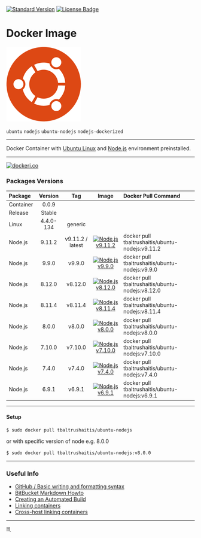 [![Standard Version](https://img.shields.io/badge/release-standard%20version-brightgreen.svg?style=plastic)](https://github.com/conventional-changelog/standard-version) [![License Badge](https://images.microbadger.com/badges/license/tbaltrushaitis/ubuntu-nodejs.svg)](https://microbadger.com/images/tbaltrushaitis/ubuntu-nodejs "")

# Docker Image #

![Ubuntu Logo](https://raw.githubusercontent.com/docker-library/docs/01c12653951b2fe592c1f93a13b4e289ada0e3a1/ubuntu/logo.png)

`ubuntu` `nodejs` `ubuntu-nodejs` `nodejs-dockerized`

---

Docker Container with [Ubuntu Linux](https://www.ubuntu.com "Ubuntu official") and [Node.js](https://nodejs.org "Node Foundation") environment preinstalled.

---

[![dockeri.co](http://dockeri.co/image/tbaltrushaitis/ubuntu-nodejs)](https://hub.docker.com/r/tbaltrushaitis/ubuntu-nodejs/)

### Packages Versions ###

 Package | Version  | Tag | Image | Docker Pull Command |
:--------|:--------:|:---:|:-----:|:--------------------|
 Container | 0.0.9 |  | |
 Release | Stable |  | |
 Linux | 4.4.0-134 | generic | |
 Node.js | 9.11.2 | v9.11.2 / latest | [![Node.js v9.11.2](https://images.microbadger.com/badges/image/tbaltrushaitis/ubuntu-nodejs:v9.11.2.svg)](https://microbadger.com/images/tbaltrushaitis/ubuntu-nodejs:v9.11.2 "") | docker pull tbaltrushaitis/ubuntu-nodejs:v9.11.2
 Node.js | 9.9.0 | v9.9.0 | [![Node.js v9.9.0](https://images.microbadger.com/badges/image/tbaltrushaitis/ubuntu-nodejs:v9.9.0.svg)](https://microbadger.com/images/tbaltrushaitis/ubuntu-nodejs:v9.9.0 "") | docker pull tbaltrushaitis/ubuntu-nodejs:v9.9.0
 Node.js | 8.12.0 | v8.12.0 | [![Node.js v8.12.0](https://images.microbadger.com/badges/image/tbaltrushaitis/ubuntu-nodejs:v8.12.0.svg)](https://microbadger.com/images/tbaltrushaitis/ubuntu-nodejs:v8.12.0 "")  | docker pull tbaltrushaitis/ubuntu-nodejs:v8.12.0
 Node.js | 8.11.4 | v8.11.4 | [![Node.js v8.11.4](https://images.microbadger.com/badges/image/tbaltrushaitis/ubuntu-nodejs:v8.11.4.svg)](https://microbadger.com/images/tbaltrushaitis/ubuntu-nodejs:v8.11.4 "")  | docker pull tbaltrushaitis/ubuntu-nodejs:v8.11.4
 Node.js | 8.0.0 | v8.0.0 | [![Node.js v8.0.0](https://images.microbadger.com/badges/image/tbaltrushaitis/ubuntu-nodejs:v8.0.0.svg)](https://microbadger.com/images/tbaltrushaitis/ubuntu-nodejs:v8.0.0 "") | docker pull tbaltrushaitis/ubuntu-nodejs:v8.0.0
 Node.js | 7.10.0 | v7.10.0 | [![Node.js v7.10.0](https://images.microbadger.com/badges/image/tbaltrushaitis/ubuntu-nodejs:v7.10.0.svg)](https://microbadger.com/images/tbaltrushaitis/ubuntu-nodejs:v7.10.0 "") | docker pull tbaltrushaitis/ubuntu-nodejs:v7.10.0
 Node.js | 7.4.0 | v7.4.0 | [![Node.js v7.4.0](https://images.microbadger.com/badges/image/tbaltrushaitis/ubuntu-nodejs:v7.4.0.svg)](https://microbadger.com/images/tbaltrushaitis/ubuntu-nodejs:v7.4.0 "") | docker pull tbaltrushaitis/ubuntu-nodejs:v7.4.0
 Node.js | 6.9.1 | v6.9.1 | [![Node.js v6.9.1](https://images.microbadger.com/badges/image/tbaltrushaitis/ubuntu-nodejs:v6.9.1.svg)](https://microbadger.com/images/tbaltrushaitis/ubuntu-nodejs:v6.9.1 "") | docker pull tbaltrushaitis/ubuntu-nodejs:v6.9.1

---

#### Setup ####

```shell
$ sudo docker pull tbaltrushaitis/ubuntu-nodejs
```
or with specific version of node e.g. 8.0.0
```shell
$ sudo docker pull tbaltrushaitis/ubuntu-nodejs:v8.0.0
```

---

### Useful Info ###

 - [GitHub / Basic writing and formatting syntax](https://help.github.com/articles/basic-writing-and-formatting-syntax/)
 - [BitBucket Markdown Howto](https://bitbucket.org/tutorials/markdowndemo)
 - [Creating an Automated Build](https://docs.docker.com/docker-hub/builds/)
 - [Linking containers](https://docs.docker.com/engine/userguide/networking/default_network/dockerlinks.md)
 - [Cross-host linking containers](https://docs.docker.com/engine/admin/ambassador_pattern_linking.md)

---

:scorpius:
